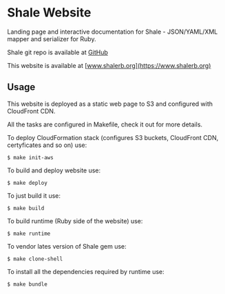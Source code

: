# Shale Website

Landing page and interactive documentation for Shale -
JSON/YAML/XML mapper and serializer for Ruby.

Shale git repo is available at [GitHub](https://github.com/kgiszczak/shale)

This website is available at [www.shalerb.org](https://www.shalerb.org)

## Usage

This website is deployed as a static web page to S3 and configured with CloudFront CDN.

All the tasks are configured in Makefile, check it out for more details.

To deploy CloudFormation stack (configures S3 buckets, CloudFront CDN, certyficates and so on) use:

```
$ make init-aws
```

To build and deploy website use:

```
$ make deploy
```

To just build it use:

```
$ make build
```

To build runtime (Ruby side of the website) use:

```
$ make runtime
```

To vendor lates version of Shale gem use:

```
$ make clone-shell
```

To install all the dependencies required by runtime use:

```
$ make bundle
```
